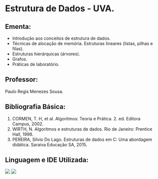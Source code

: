 # Estrutura de Dados - UVA.

## Ementa:
- Introdução aos conceitos de estrutura de dados.
- Técnicas de alocação de memória. Estruturas lineares (listas, pilhas e filas).
- Estruturas hierárquicas (árvores).
- Grafos.
- Práticas de laboratório.

## Professor:
Paulo Regis Menezes Sousa.

## Bibliografia Básica:
1. CORMEN, T. H, et al. Algoritmos: Teoria e Prática. 2. ed. Editora Campus, 2002.
2. WIRTH, N. Algoritmos e estruturas de dados. Rio de Janeiro: Prentice Hall, 1998.
3. PEREIRA, Silvio Do Lago. Estruturas de dados em C: Uma abordagem didática. Saraiva Educação SA, 2015.
 
## Linguagem e IDE Utilizada:
<a href = "https://pt.wikipedia.org/wiki/C_(linguagem_de_programa%C3%A7%C3%A3o)"><img src="https://img.shields.io/badge/-%23333?style=for-the-badge&logo=c&logoColor=%22red%22%20arget=%22_blank"></a>
<a href = "https://code.visualstudio.com/"><img src="https://img.shields.io/badge/-Visual%20Studio%20Code-%23333?style=for-the-badge&logo=visual-studio-code&logoColor=%22red%22%20arget=%22_blank"></a>

